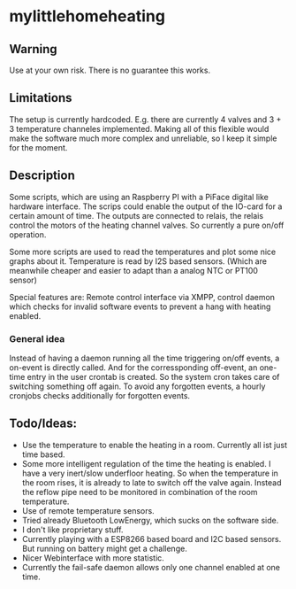 # mylittlehomeheating

## Warning

Use at your own risk. There is no guarantee this works. 

## Limitations

The setup is currently hardcoded. E.g. there are currently 4 valves and 3 + 3 temperature channeles implemented. Making all of this
flexible would make the software much more complex and unreliable, so I keep it simple for the moment.

## Description

Some scripts, which are using an Raspberry PI with a PiFace digital like hardware interface. The scrips could enable the 
output of the IO-card for a certain amount of time.  The outputs are connected to relais, the relais control the motors of 
the heating channel valves. So currently a pure on/off operation. 

Some more scripts are used to read the temperatures and plot some nice graphs about it. Temperature is read by I2S based sensors. 
(Which are meanwhile cheaper and easier to adapt than a analog NTC or PT100 sensor)

Special features are: Remote control interface via XMPP, control daemon which checks for invalid software events to prevent a 
hang with heating enabled. 

### General idea

Instead of having a daemon running all the time triggering on/off events, a on-event is directly called. And for the corressponding off-event, an one-time entry in the user crontab is created. So the system cron takes care of switching something off again. 
To avoid any forgotten events, a hourly cronjobs checks additionally for forgotten events. 

## Todo/Ideas:

* Use the temperature to enable the heating in a room. Currently all ist just time based.
* Some more intelligent regulation of the time the heating is enabled. I have a very inert/slow underfloor heating. So when 
the temperature in the room rises, it is already to late to switch off the valve again. Instead the reflow pipe need to be
monitored in combination of the room temperature. 
* Use of remote temperature sensors. 
 * Tried already Bluetooth LowEnergy, which sucks on the software side.
 * I don't like proprietary stuff.
 * Currently playing with a ESP8266 based board and I2C based sensors. But running on battery might get a challenge.
* Nicer Webinterface with more statistic.
* Currently the fail-safe daemon allows only one channel enabled at one time. 

